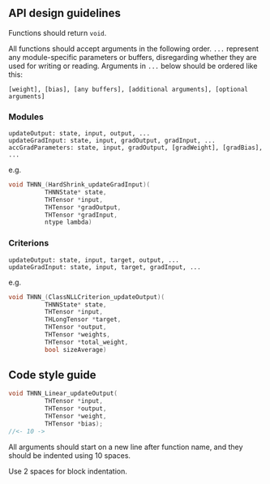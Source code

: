 ## API design guidelines

Functions should return `void`.

All functions should accept arguments in the following order. `...` represent any module-specific parameters or buffers, disregarding whether they are used for writing or reading. Arguments in `...` below should be ordered like this:
```
[weight], [bias], [any buffers], [additional arguments], [optional arguments]
```

### Modules
```
updateOutput: state, input, output, ...
updateGradInput: state, input, gradOutput, gradInput, ...
accGradParameters: state, input, gradOutput, [gradWeight], [gradBias], ...
```

e.g.
```C
void THNN_(HardShrink_updateGradInput)(
          THNNState* state,
          THTensor *input,
          THTensor *gradOutput,
          THTensor *gradInput,
          ntype lambda)
```

### Criterions
```
updateOutput: state, input, target, output, ...
updateGradInput: state, input, target, gradInput, ...
```

e.g.

```C
void THNN_(ClassNLLCriterion_updateOutput)(
          THNNState* state,
          THTensor *input,
          THLongTensor *target,
          THTensor *output,
          THTensor *weights,
          THTensor *total_weight,
          bool sizeAverage)
```

## Code style guide

```C
void THNN_Linear_updateOutput(
          THTensor *input,
          THTensor *output,
          THTensor *weight,
          THTensor *bias);
//<- 10 ->
```

All arguments should start on a new line after function name, and they should be indented using 10 spaces.

Use 2 spaces for block indentation.
